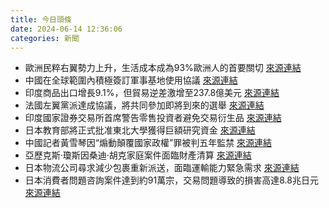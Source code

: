 ```yaml
---
title: 今日頭條
date: 2024-06-14 12:36:06
categories: 新聞            
---
```

- 歐洲民粹右翼勢力上升，生活成本成為93%歐洲人的首要關切 [來源連結](https://www.theguardian.com/commentisfree/article/2024/jun/14/far-right-seduced-young-voters-europe-elections)
- 中國在全球範圍內積極簽訂軍事基地使用協議 [來源連結](https://asiatimes.com/2024/06/chinas-global-military-base-strategy-taking-shape/)
- 印度商品出口增長9.1%，但貿易逆差激增至237.8億美元 [來源連結](https://www.thehindu.com/business/Economy/indias-goods-exports-up-91-to-3813-billion-in-may-but-merchandise-trade-deficit-jumps-to-2378-billion/article68288582.ece)
- 法國左翼黨派達成協議，將共同參加即將到來的選舉 [來源連結](https://www.theguardian.com/world/article/2024/jun/14/french-leftwing-parties-popular-front-contest-snap-election)
- 印度國家證券交易所首席警告零售投資者避免交易衍生品 [來源連結](https://www.thehindu.com/business/markets/nse-chief-cautions-retail-investors-against-derivatives-trading/article68288633.ece)
- 日本教育部將正式批准東北大學獲得巨額研究資金 [來源連結](https://www.japantimes.co.jp/news/2024/06/14/japan/tohoku-university-grants/)
- 中國記者黃雪琴因“煽動顛覆國家政權”罪被判五年監禁 [來源連結](https://www.theguardian.com/world/article/2024/jun/14/sophia-huang-xueqin-prominent-china-metoo-journalist-sentenced-jail-five-years-supporters-say)
- 亞歷克斯·瓊斯因桑迪·胡克家庭案件面臨財產清算 [來源連結](https://www.npr.org/2024/06/14/nx-s1-4991095/alex-jones-bankruptcy-sandy-hook-judge-liquidate-chapter7)
- 日本物流公司尋求減少包裹重新派送，面臨運輸能力緊急需求 [來源連結](https://www.japantimes.co.jp/business/2024/06/14/companies/logistics-firms-redeliveries/)
- 日本消費者問題咨詢案件達到約91萬宗，交易問題導致的損害高達8.8兆日元 [來源連結](https://www.japantimes.co.jp/news/2024/06/14/japan/social-media-troubles/)



